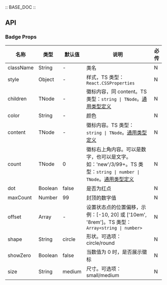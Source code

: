 :: BASE_DOC ::

## API

### Badge Props

名称 | 类型 | 默认值 | 说明 | 必传
-- | -- | -- | -- | --
className | String | - | 类名 | N
style | Object | - | 样式，TS 类型：`React.CSSProperties` | N
children | TNode | - | 徽标内容，同 content。TS 类型：`string \| TNode`。[通用类型定义](https://github.com/Tencent/tdesign-react/blob/develop/src/common.ts) | N
color | String | - | 颜色 | N
content | TNode | - | 徽标内容。TS 类型：`string \| TNode`。[通用类型定义](https://github.com/Tencent/tdesign-react/blob/develop/src/common.ts) | N
count | TNode | 0 | 徽标右上角内容。可以是数字，也可以是文字。如：'new'/3/99+。TS 类型：`string \| number \| TNode`。[通用类型定义](https://github.com/Tencent/tdesign-react/blob/develop/src/common.ts) | N
dot | Boolean | false | 是否为红点 | N
maxCount | Number | 99 | 封顶的数字值 | N
offset | Array | - | 设置状态点的位置偏移，示例：[-10, 20] 或 ['10em', '8rem']。TS 类型：`Array<string \| number>` | N
shape | String | circle | 形状。可选项：circle/round | N
showZero | Boolean | false | 当数值为 0 时，是否展示徽标 | N
size | String | medium | 尺寸。可选项：small/medium | N
